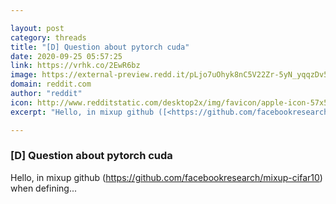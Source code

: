 ```yaml
---

layout: post
category: threads
title: "[D] Question about pytorch cuda"
date: 2020-09-25 05:57:25
link: https://vrhk.co/2EwR6bz
image: https://external-preview.redd.it/pLjo7uOhyk8nC5V22Zr-5yN_yqqzDv5SWqogNq31zSc.jpg?width=355&height=185.863874346&auto=webp&crop=355:185.863874346,smart&s=11726f70b2bd540c73912ecc3f65c40f364f6080
domain: reddit.com
author: "reddit"
icon: http://www.redditstatic.com/desktop2x/img/favicon/apple-icon-57x57.png
excerpt: "Hello, in mixup github ([<https://github.com/facebookresearch/mixup-cifar10>](<https://github.com/facebookresearch/mixup-cifar10>)) when defining..."

---
```


### [D] Question about pytorch cuda

Hello, in mixup github ([<https://github.com/facebookresearch/mixup-cifar10>](<https://github.com/facebookresearch/mixup-cifar10>)) when defining...